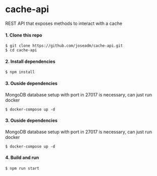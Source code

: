 # cache-api
REST API that exposes methods to interact with a cache

#### 1. Clone this repo

```
$ git clone https://github.com/joseadm/cache-api.git
$ cd cache-api
```
#### 2. Install dependencies

```
$ npm install
```
#### 3. Ouside dependencies

MongoDB database setup with port in 27017 is necessary, can just run docker
```
$ docker-compose up -d
```
#### 3. Ouside dependencies

MongoDB database setup with port in 27017 is necessary, can just run docker
```
$ docker-compose up -d
```
#### 4. Build and run 

```
$ npm run start
```
